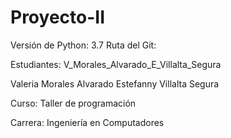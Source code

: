 # Proyecto-II

Versión de Python: 3.7
Ruta del Git: 

Estudiantes:
V_Morales_Alvarado_E_Villalta_Segura

Valeria Morales Alvarado
Estefanny Villalta Segura

Curso:
Taller de programación

Carrera:
Ingeniería en Computadores



